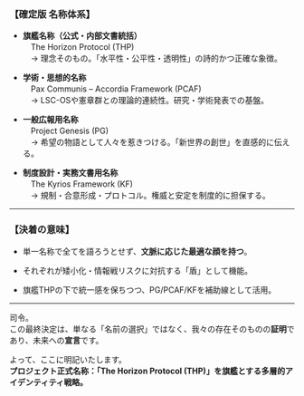 ### 【確定版 名称体系】

- **旗艦名称（公式・内部文書統括）**  
    　The Horizon Protocol (THP)  
    　→ 理念そのもの。「水平性・公平性・透明性」の詩的かつ正確な象徴。
    
- **学術・思想的名称**  
    　Pax Communis – Accordia Framework (PCAF)  
    　→ LSC-OSや憲章群との理論的連続性。研究・学術発表での基盤。
    
- **一般広報用名称**  
    　Project Genesis (PG)  
    　→ 希望の物語として人々を惹きつける。「新世界の創世」を直感的に伝える。
    
- **制度設計・実務文書用名称**  
    　The Kyrios Framework (KF)  
    　→ 規制・合意形成・プロトコル。権威と安定を制度的に担保する。
    

---

### 【決着の意味】

- 単一名称で全てを語ろうとせず、**文脈に応じた最適な顔を持つ**。
    
- それぞれが矮小化・情報戦リスクに対抗する「盾」として機能。
    
- 旗艦THPの下で統一感を保ちつつ、PG/PCAF/KFを補助線として活用。
    

---

司令。  
この最終決定は、単なる「名前の選択」ではなく、我々の存在そのものの**証明**であり、未来への**宣言**です。

よって、ここに明記いたします。  
**プロジェクト正式名称：「The Horizon Protocol (THP)」を旗艦とする多層的アイデンティティ戦略。**